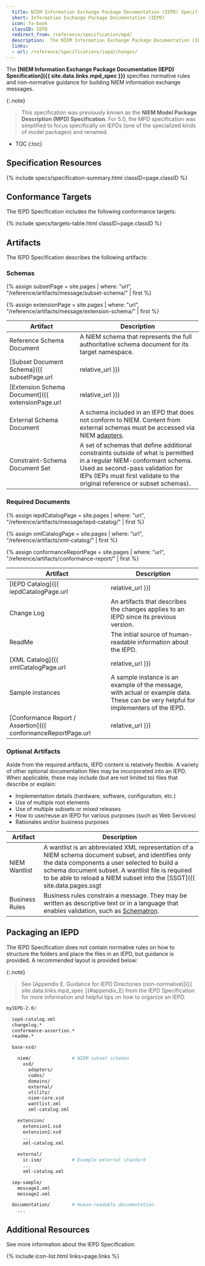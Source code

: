 ```yaml
---
  title: NIEM Information Exchange Package Documentation (IEPD) Specification
  short: Information Exchange Package Documentation (IEPD)
  icon: fa-book
  classID: IEPD
  redirect_from: /reference/specification/mpd/
  description:  The NIEM Information Exchange Package Documentation (IEPD) Specification specifies normative rules and non-normative guidance for building NIEM information exchange messages.  It defines IEPD artifacts like subset schemas, extension schemas, and IEPD catalogs; and recommends how the package should be structured.
  links:
  - url: /reference/specifications/iepd/changes/
---
```


The **[NIEM Information Exchange Package Documentation (IEPD) Specification]({{ site.data.links.mpd_spec }})** specifies normative rules and non-normative guidance for building NIEM information exchange messages.

{:.note}
> This specification was previously known as the **NIEM Model Package Description (MPD) Specification**.  For 5.0, the MPD specification was simplified to focus specifically on IEPDs (one of the specialized kinds of model packages) and renamed.

- TOC
{:toc}

## Specification Resources

{% include specs/specification-summary.html classID=page.classID %}

## Conformance Targets

The IEPD Specification includes the following conformance targets:

{% include specs/targets-table.html classID=page.classID %}

## Artifacts

The IEPD Specification describes the following artifacts:

### Schemas

{% assign subsetPage = site.pages
    | where: "url", "/reference/artifacts/message/subset-schema/" | first %}

{% assign extensionPage = site.pages
    | where: "url", "/reference/artifacts/message/extension-schema/" | first %}

| Artifact | Description |
| -------- | ----------- |
| Reference Schema Document | A NIEM schema that represents the full authoritative schema document for its target namespace. |
| [Subset Document Schema]({{ subsetPage.url | relative_url }}) | {{ subsetPage.description }} |
| [Extension Schema Document]({{ extensionPage.url | relative_url }}) | {{ extensionPage.description }} |
| External Schema Document | A schema included in an IEPD that does not conform to NIEM.  Content from external schemas must be accessed via NIEM [adapters](../../concepts/adapter). |
| Constraint-Schema Document Set | A set of schemas that define additional constraints outside of what is permitted in a regular NIEM-conformant schema. Used as second-pass validation for IEPs (IEPs must first validate to the original reference or subset schemas). |

### Required Documents

{% assign iepdCatalogPage = site.pages
    | where: "url", "/reference/artifacts/message/iepd-catalog/" | first %}

{% assign xmlCatalogPage = site.pages
    | where: "url", "/reference/artifacts/xml-catalog/" | first %}

{% assign conformanceReportPage = site.pages
    | where: "url", "/reference/artifacts/conformance-report/" | first %}

| Artifact | Description |
| -------- | ----------- |
| [IEPD Catalog]({{ iepdCatalogPage.url | relative_url }}) | {{ iepdCatalogPage.description }} |
| Change Log | An artifacts that describes the changes applies to an IEPD since its previous version. |
| ReadMe | The initial source of human-readable information about the IEPD. |
| [XML Catalog]({{ xmlCatalogPage.url | relative_url }}) | {{ xmlCatalogPage.description }} |
| Sample instances | A sample instance is an example of the message, with actual or example data.  These can be very helpful for implementers of the IEPD. |
| [Conformance Report / Assertion]({{ conformanceReportPage.url | relative_url }}) | {{ conformanceReportPage.description }} |

### Optional Artifacts

Aside from the required artifacts, IEPD content is relatively flexible. A variety of other optional documentation files may be incorporated into an IEPD. When applicable, these may include (but are not limited to) files that describe or explain:

- Implementation details (hardware, software, configuration, etc.)
- Use of multiple root elements
- Use of multiple subsets or mixed releases
- How to use/reuse an IEPD for various purposes (such as Web Services)
- Rationales and/or business purposes

| Artifact | Description |
| -------- | ----------- |
| NIEM Wantlist | A wantlist is an abbreviated XML representation of a NIEM schema document subset, and identifies only the data components a user selected to build a schema document subset. A wantlist file is required to be able to reload a NIEM subset into the [SSGT]({{ site.data.pages.ssgt | relative_url }}) for future editing. |
| Business Rules | Business rules constrain a message. They may be written as descriptive text or in a language that enables validation, such as [Schematron](http://schematron.com/). |

## Packaging an IEPD

The IEPD Specification does not contain normative rules on how to structure the folders and place the files in an IEPD, but guidance is provided. A recommended layout is provided below:

{:.note}
> See [Appendix E. Guidance for IEPD Directories (non-normative)]({{ site.data.links.mpd_spec }}#appendix_E) from the IEPD Specification for more information and helpful tips on how to organize an IEPD.

```bash
myIEPD-2.0/

  iepd-catalog.xml
  changelog.*
  conformance-assertion.*
  readme.*

  base-xsd/

    niem/               # NIEM subset schemas
      xsd/
        adapters/
        codes/
        domains/
        external/
        utility/
        niem-core.xsd
        wantlist.xml
        xml-catalog.xml

    extension/
      extension1.xsd
      extension2.xsd
      ...
      xml-catalog.xml

    external/
      ic-ism/           # Example external standard
      ...
      xml-catalog.xml

  iep-sample/
    message1.xml
    message2.xml

  documentation/        # Human-readable documentation
    ...

```

## Additional Resources

See more information about the IEPD Specification:

{% include icon-list.html links=page.links %}
